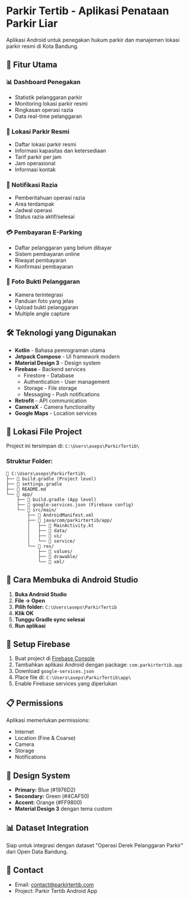 # Parkir Tertib - Aplikasi Penataan Parkir Liar

Aplikasi Android untuk penegakan hukum parkir dan manajemen lokasi parkir resmi di Kota Bandung.

## 🚗 Fitur Utama

### 📊 Dashboard Penegakan
- Statistik pelanggaran parkir
- Monitoring lokasi parkir resmi
- Ringkasan operasi razia
- Data real-time pelanggaran

### 📍 Lokasi Parkir Resmi
- Daftar lokasi parkir resmi
- Informasi kapasitas dan ketersediaan
- Tarif parkir per jam
- Jam operasional
- Informasi kontak

### 🔔 Notifikasi Razia
- Pemberitahuan operasi razia
- Area terdampak
- Jadwal operasi
- Status razia aktif/selesai

### 💳 Pembayaran E-Parking
- Daftar pelanggaran yang belum dibayar
- Sistem pembayaran online
- Riwayat pembayaran
- Konfirmasi pembayaran

### 📸 Foto Bukti Pelanggaran
- Kamera terintegrasi
- Panduan foto yang jelas
- Upload bukti pelanggaran
- Multiple angle capture

## 🛠 Teknologi yang Digunakan

- **Kotlin** - Bahasa pemrograman utama
- **Jetpack Compose** - UI framework modern
- **Material Design 3** - Design system
- **Firebase** - Backend services
  - Firestore - Database
  - Authentication - User management
  - Storage - File storage
  - Messaging - Push notifications
- **Retrofit** - API communication
- **CameraX** - Camera functionality
- **Google Maps** - Location services

## 📱 Lokasi File Project

Project ini tersimpan di: `C:\Users\aseps\ParkirTertib\`

### Struktur Folder:
```
📂 C:\Users\aseps\ParkirTertib\
├── 📄 build.gradle (Project level)
├── 📄 settings.gradle
├── 📄 README.md
└── 📂 app/
    ├── 📄 build.gradle (App level)
    ├── 📄 google-services.json (Firebase config)
    └── 📂 src/main/
        ├── 📄 AndroidManifest.xml
        ├── 📂 java/com/parkirtertib/app/
        │   ├── 📄 MainActivity.kt
        │   ├── 📂 data/
        │   ├── 📂 ui/
        │   └── 📂 service/
        └── 📂 res/
            ├── 📂 values/
            ├── 📂 drawable/
            └── 📂 xml/
```

## 🚀 Cara Membuka di Android Studio

1. **Buka Android Studio**
2. **File → Open**
3. **Pilih folder:** `C:\Users\aseps\ParkirTertib`
4. **Klik OK**
5. **Tunggu Gradle sync selesai**
6. **Run aplikasi**

## 🔧 Setup Firebase

1. Buat project di [Firebase Console](https://console.firebase.google.com)
2. Tambahkan aplikasi Android dengan package: `com.parkirtertib.app`
3. Download `google-services.json`
4. Place file di: `C:\Users\aseps\ParkirTertib\app\`
5. Enable Firebase services yang diperlukan

## 📋 Permissions

Aplikasi memerlukan permissions:
- Internet
- Location (Fine & Coarse)
- Camera
- Storage
- Notifications

## 🎨 Design System

- **Primary:** Blue (#1976D2)
- **Secondary:** Green (#4CAF50)
- **Accent:** Orange (#FF9800)
- **Material Design 3** dengan tema custom

## 📊 Dataset Integration

Siap untuk integrasi dengan dataset "Operasi Derek Pelanggaran Parkir" dari Open Data Bandung.

## 🤝 Contact

- Email: contact@parkirtertib.com
- Project: Parkir Tertib Android App
